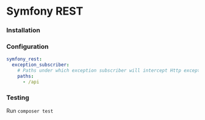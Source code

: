 # Symfony REST

### Installation

### Configuration

```yaml
symfony_rest:
  exception_subscriber:
    # Paths under which exception subscriber will intercept Http exceptions
    paths:
      - /api
```

### Testing
Run `composer test`

